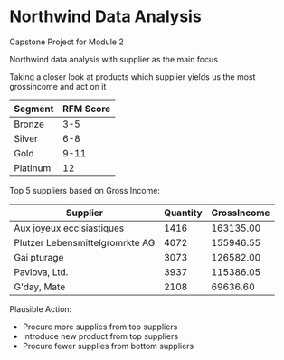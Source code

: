 # Northwind Data Analysis
Capstone Project for Module 2

Northwind data analysis with supplier as the main focus

Taking a closer look at products which supplier yields us the most grossincome and act on it


|Segment|RFM Score|
|---|---|
|Bronze|3-5|
|Silver|6-8|
|Gold|9-11|
|Platinum|12|

Top 5 suppliers based on Gross Income:

|Supplier			      	|Quantity	  |GrossIncome	|
|---|---|---|
|Aux joyeux ecclsiastiques	      	|1416		  |163135.00	|
|Plutzer Lebensmittelgromrkte AG	|4072		  |155946.55	|
|Gai pturage			        |3073		  |126582.00	|
|Pavlova, Ltd.			        |3937		  |115386.05	|
|G'day, Mate			        |2108		  |69636.60	|


Plausible Action:
- Procure more supplies from top suppliers
- Introduce new product from top suppliers
- Procure fewer supplies from bottom suppliers
